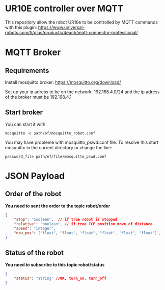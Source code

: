 # UR10E controller over MQTT
This repository allow the robot UR10e to be controlled by MQTT commands with this plugin:  https://www.universal-robots.com/fi/plus/products/4each/mqtt-connector-professional/.

# MQTT Broker
## Requirements
Install mosquitto broker: https://mosquitto.org/download/

Set up your ip adress to be on the network: 192.168.4.0/24 and the ip adress of the broker must be 192.168.4.1

## Start broker
You can start it with:

```
mosquitto -c path/of/mosquitto_robot.conf
```

You may have probleme with mosquitto_pswd.conf file. To resolve this start mosquitto in the current directory or change the line:
```
password_file path/of/file/mosquitto_pswd.conf
``` 

# JSON Payload

## Order of the robot
**You need to sent the order to the topic robot/order**

```json
{
    "stop": "boolean",  // if true robot is stopped
    "relative": "boolean", // if true TCP position move of distance
    "speed": "integer",
    "new_pos": ["float", "float", "float", "float", "float", "float"] // X,Y,Z,Rx,Ry,Rz of TCP distance of position
}
```
## Status of the robot
**You need to subscribe to this topic robot/status**

```json
{
    "status": "string" //OK, turn_on, turn_off
}
```